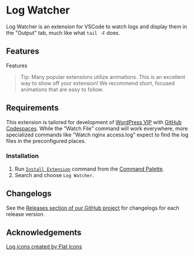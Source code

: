 # Log Watcher

Log Watcher is an extension for VSCode to watch logs and display them in the "Output" tab, much like what `tail -F` does.

## Features

Features

> Tip: Many popular extensions utilize animations. This is an excellent way to show off your extension! We recommend short, focused animations that are easy to follow.

## Requirements

This extension is tailored for development of [WordPress VIP](https://docs.wpvip.com/) with [GitHub Codespaces](https://docs.wpvip.com/technical-references/developing-with-github-codespaces/). While the "Watch File" command will work everywhere, more specialized commands like "Watch nginx access.log" expect to find the log files in the preconfigured places.

### Installation

1. Run [`Install Extension`](https://code.visualstudio.com/docs/editor/extension-gallery#_install-an-extension) command from the [Command Palette](https://code.visualstudio.com/Docs/editor/codebasics#_command-palette).
2. Search and choose `Log Watcher`.

## Changelogs

See the [Releases section of our GitHub project](https://github.com/Automattic/vscode-logwatcher/releases) for changelogs for each release version.

## Acknowledgements

[Log icons created by Flat Icons](https://www.flaticon.com/free-icons/log)
